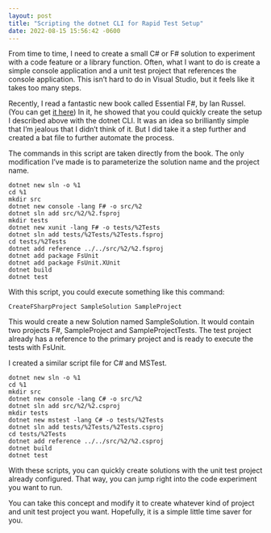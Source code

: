 ```yaml
---
layout: post
title: "Scripting the dotnet CLI for Rapid Test Setup"
date: 2022-08-15 15:56:42 -0600
---
```


From time to time, I need to create a small C# or F# solution to experiment with a code feature or a library function. Often, what I want to do is create a simple console application and a unit test project that references the console application. This isn’t hard to do in Visual Studio, but it feels like it takes too many steps.

Recently, I read a fantastic new book called Essential F#, by Ian Russel. (You can get [it here](https://leanpub.com/essential-fsharp)) In it, he showed that you could quickly create the setup I described above with the dotnet CLI. It was an idea so brilliantly simple that I’m jealous that I didn’t think of it. But I did take it a step further and created a bat file to further automate the process.

The commands in this script are taken directly from the book. The only modification I’ve made is to parameterize the solution name and the project name.

```
dotnet new sln -o %1
cd %1
mkdir src
dotnet new console -lang F# -o src/%2
dotnet sln add src/%2/%2.fsproj
mkdir tests
dotnet new xunit -lang F# -o tests/%2Tests
dotnet sln add tests/%2Tests/%2Tests.fsproj
cd tests/%2Tests
dotnet add reference ../../src/%2/%2.fsproj
dotnet add package FsUnit
dotnet add package FsUnit.XUnit
dotnet build
dotnet test
```

With this script, you could execute something like this command:

`CreateFSharpProject SampleSolution SampleProject`

This would create a new Solution named SampleSolution. It would contain two projects F#, SampleProject and SampleProjectTests. The test project already has a reference to the primary project and is ready to execute the tests with FsUnit.

I created a similar script file for C# and MSTest.
```
dotnet new sln -o %1
cd %1
mkdir src
dotnet new console -lang C# -o src/%2
dotnet sln add src/%2/%2.csproj
mkdir tests
dotnet new mstest -lang C# -o tests/%2Tests
dotnet sln add tests/%2Tests/%2Tests.csproj
cd tests/%2Tests
dotnet add reference ../../src/%2/%2.csproj
dotnet build
dotnet test
```
With these scripts, you can quickly create solutions with the unit test project already configured. That way, you can jump right into the code experiment you want to run.

You can take this concept and modify it to create whatever kind of project and unit test project you want. Hopefully, it is a simple little time saver for you.